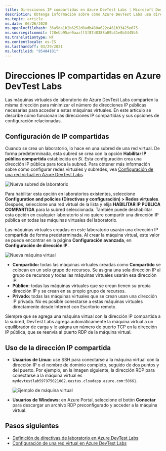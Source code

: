 ```yaml
---
title: Direcciones IP compartidas en Azure DevTest Labs | Microsoft Docs
description: Obtenga información sobre cómo Azure DevTest Labs usa direcciones IP compartidas para minimizar las direcciones IP públicas necesarias para acceder a las máquinas virtuales de su laboratorio.
ms.topic: article
ms.date: 06/26/2020
ms.openlocfilehash: 36a5da1b2b6252d0adb480a622c461b33425e675
ms.sourcegitcommit: f28ebb95ae9aaaff3f87d8388a09b41e0b3445b5
ms.translationtype: HT
ms.contentlocale: es-ES
ms.lasthandoff: 03/29/2021
ms.locfileid: "85484101"
---
```

# <a name="understand-shared-ip-addresses-in-azure-devtest-labs"></a>Direcciones IP compartidas en Azure DevTest Labs

Las máquinas virtuales de laboratorio de Azure DevTest Labs comparten la misma dirección para minimizar el número de direcciones IP públicas necesarias para acceder a estas máquinas virtuales.  En este artículo se describe cómo funcionan las direcciones IP compartidas y sus opciones de configuración relacionadas.

## <a name="shared-ip-setting"></a>Configuración de IP compartidas

Cuando se crea un laboratorio, lo hace en una subred de una red virtual.  De forma predeterminada, esta subred se crea con la opción **Habilitar IP pública compartida** establecida en *Sí*.  Esta configuración crea una dirección IP pública para toda la subred.  Para obtener más información sobre cómo configurar redes virtuales y subredes, vea [Configuración de una red virtual en Azure DevTest Labs](devtest-lab-configure-vnet.md).

![Nueva subred de laboratorio](media/devtest-lab-shared-ip/lab-subnet.png)

Para habilitar esta opción en laboratorios existentes, seleccione **Configuration and policies (Directivas y configuración) > Redes virtuales**. Después, seleccione una red virtual de la lista y elija **HABILITAR IP PÚBLICA COMPARTIDA** para la subred seleccionada. También puede deshabilitar esta opción en cualquier laboratorio si no quiere compartir una dirección IP pública en todas las máquinas virtuales del laboratorio.

Las máquinas virtuales creadas en este laboratorio usarán una dirección IP compartida de forma predeterminada.  Al crear la máquina virtual, este valor se puede encontrar en la página **Configuración avanzada**, en **Configuración de dirección IP**.

![Nueva máquina virtual](media/devtest-lab-shared-ip/new-vm.png)

- **Compartido:** todas las máquinas virtuales creadas como **Compartido** se colocan en un solo grupo de recursos. Se asigna una sola dirección IP al grupo de recursos y todas las máquinas virtuales usarán esa dirección IP.
- **Público:** todas las máquinas virtuales que se crean tienen su propia dirección IP y se crean en su propio grupo de recursos.
- **Privado:** todas las máquinas virtuales que se crean usan una dirección IP privada. No es posible conectarse a estas máquinas virtuales directamente desde Internet con Escritorio remoto.

Siempre que se agrega una máquina virtual con la dirección IP compartida a la subred, DevTest Labs agrega automáticamente la máquina virtual a un equilibrador de carga y le asigna un número de puerto TCP en la dirección IP pública, que se reenvía al puerto RDP de la máquina virtual.  

## <a name="using-the-shared-ip"></a>Uso de la dirección IP compartida

- **Usuarios de Linux:** use SSH para conectarse a la máquina virtual con la dirección IP o el nombre de dominio completo, seguido de dos puntos y del puerto. Por ejemplo, en la imagen siguiente, la dirección RDP para conectarse a la máquina virtual es `mydevtestlab597975021002.eastus.cloudapp.azure.com:50661`.

  ![Ejemplo de máquina virtual](media/devtest-lab-shared-ip/vm-info.png)

- **Usuarios de Windows:** en Azure Portal, seleccione el botón **Conectar** para descargar un archivo RDP preconfigurado y acceder a la máquina virtual.

## <a name="next-steps"></a>Pasos siguientes

* [Definición de directivas de laboratorio en Azure DevTest Labs](devtest-lab-set-lab-policy.md)
* [Configuración de una red virtual en Azure DevTest Labs](devtest-lab-configure-vnet.md)





